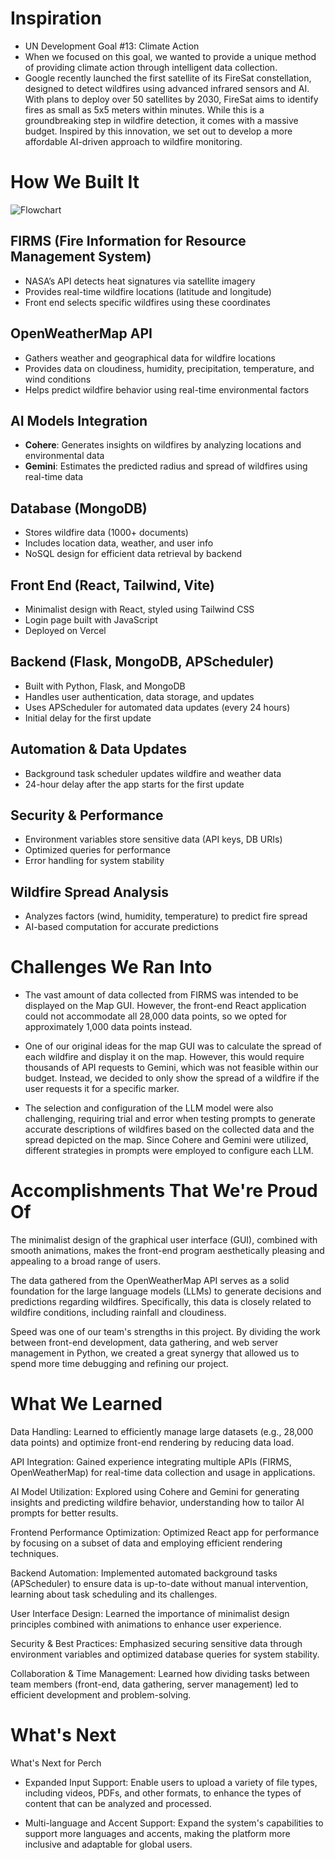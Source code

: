 

# Inspiration
- UN Development Goal #13: Climate Action
- When we focused on this goal, we wanted to provide a unique method of providing climate action through intelligent data collection.
- Google recently launched the first satellite of its FireSat constellation, designed to detect wildfires using advanced infrared sensors and AI. With plans to deploy over 50 satellites by 2030, FireSat aims to identify fires as small as 5x5 meters within minutes. While this is a groundbreaking step in wildfire detection, it comes with a massive budget. Inspired by this innovation, we set out to develop a more affordable AI-driven approach to wildfire monitoring.

# How We Built It
![Flowchart](https://media-hosting.imagekit.io//b224578219d4499d/Simple_Flowchart_Infographic_Graph.webp?Expires=1837305459&Key-Pair-Id=K2ZIVPTIP2VGHC&Signature=ZLL0zs2qcd1FF456TVS8PIZcbIs19oPaaDqo7gFH6qfhoK~ZqYfp0ZhVN1HsrxB7sChNvYiSsSe0iTk7QHocMHenGfOT9XjCKdcJ6VdD3DK5B2oYiTBqXpOfnF7gKWtApgeEuDcHKyo~WT~WBZoOFCCPpgSlvcW4up5bTH5WOKx9onnLBlw0hTK2ptutWaOSl2iUYECAkYgEKSKwQOl6ftXEXocA8YVMPXsP0W7wfDWNk2WLAyrcyshwNeQoq-lefG1xvSzLl2zvyTM4QnlezQ4EFx5Grwsl~7Tqe~Ty59bGxXmBR5AqkXpvJNNathvUxbFIDXtw67JhtTllzpnSrA__)


## FIRMS (Fire Information for Resource Management System)
- NASA’s API detects heat signatures via satellite imagery
- Provides real-time wildfire locations (latitude and longitude)
- Front end selects specific wildfires using these coordinates

## OpenWeatherMap API
- Gathers weather and geographical data for wildfire locations
- Provides data on cloudiness, humidity, precipitation, temperature, and wind conditions
- Helps predict wildfire behavior using real-time environmental factors

## AI Models Integration
- **Cohere**: Generates insights on wildfires by analyzing locations and environmental data
- **Gemini**: Estimates the predicted radius and spread of wildfires using real-time data

## Database (MongoDB)
- Stores wildfire data (1000+ documents)
- Includes location data, weather, and user info
- NoSQL design for efficient data retrieval by backend

## Front End (React, Tailwind, Vite)
- Minimalist design with React, styled using Tailwind CSS
- Login page built with JavaScript
- Deployed on Vercel

## Backend (Flask, MongoDB, APScheduler)
- Built with Python, Flask, and MongoDB
- Handles user authentication, data storage, and updates
- Uses APScheduler for automated data updates (every 24 hours)
- Initial delay for the first update

## Automation & Data Updates
- Background task scheduler updates wildfire and weather data
- 24-hour delay after the app starts for the first update

## Security & Performance
- Environment variables store sensitive data (API keys, DB URIs)
- Optimized queries for performance
- Error handling for system stability

## Wildfire Spread Analysis
- Analyzes factors (wind, humidity, temperature) to predict fire spread
- AI-based computation for accurate predictions

# Challenges  We Ran Into
- The vast amount of data collected from FIRMS was intended to be displayed on the Map GUI. However, the front-end React application could not accommodate all 28,000 data points, so we opted for approximately 1,000 data points instead.

- One of our original ideas for the map GUI was to calculate the spread of each wildfire and display it on the map. However, this would require thousands of API requests to Gemini, which was not feasible within our budget. Instead, we decided to only show the spread of a wildfire if the user requests it for a specific marker.

- The selection and configuration of the LLM model were also challenging, requiring trial and error when testing prompts to generate accurate descriptions of wildfires based on the collected data and the spread depicted on the map. Since Cohere and Gemini were utilized, different strategies in prompts were employed to configure each LLM.

# Accomplishments That We're Proud Of
The minimalist design of the graphical user interface (GUI), combined with smooth animations, makes the front-end program aesthetically pleasing and appealing to a broad range of users.

The data gathered from the OpenWeatherMap API serves as a solid foundation for the large language models (LLMs) to generate decisions and predictions regarding wildfires. Specifically, this data is closely related to wildfire conditions, including rainfall and cloudiness.

Speed was one of our team's strengths in this project. By dividing the work between front-end development, data gathering, and web server management in Python, we created a great synergy that allowed us to spend more time debugging and refining our project.

# What We Learned
Data Handling: Learned to efficiently manage large datasets (e.g., 28,000 data points) and optimize front-end rendering by reducing data load.

API Integration: Gained experience integrating multiple APIs (FIRMS, OpenWeatherMap) for real-time data collection and usage in applications.

AI Model Utilization: Explored using Cohere and Gemini for generating insights and predicting wildfire behavior, understanding how to tailor AI prompts for better results.

Frontend Performance Optimization: Optimized React app for performance by focusing on a subset of data and employing efficient rendering techniques.

Backend Automation: Implemented automated background tasks (APScheduler) to ensure data is up-to-date without manual intervention, learning about task scheduling and its challenges.

User Interface Design: Learned the importance of minimalist design principles combined with animations to enhance user experience.

Security & Best Practices: Emphasized securing sensitive data through environment variables and optimized database queries for system stability.

Collaboration & Time Management: Learned how dividing tasks between team members (front-end, data gathering, server management) led to efficient development and problem-solving.

# What's Next
What's Next for Perch
- Expanded Input Support: Enable users to upload a variety of file types, including videos, PDFs, and other formats, to enhance the types of content that can be analyzed and processed.

- Multi-language and Accent Support: Expand the system's capabilities to support more languages and accents, making the platform more inclusive and adaptable for global users.


